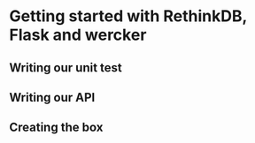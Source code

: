 # Getting started with RethinkDB, Flask and wercker

## Writing our unit test

## Writing our API

## Creating the box
